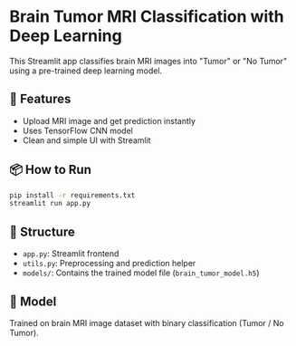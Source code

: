 # Brain Tumor MRI Classification with Deep Learning

This Streamlit app classifies brain MRI images into "Tumor" or "No Tumor" using a pre-trained deep learning model.

## 🚀 Features
- Upload MRI image and get prediction instantly
- Uses TensorFlow CNN model
- Clean and simple UI with Streamlit

## 📦 How to Run
```bash
pip install -r requirements.txt
streamlit run app.py
```

## 📁 Structure
- `app.py`: Streamlit frontend
- `utils.py`: Preprocessing and prediction helper
- `models/`: Contains the trained model file (`brain_tumor_model.h5`)

## 🧠 Model
Trained on brain MRI image dataset with binary classification (Tumor / No Tumor).